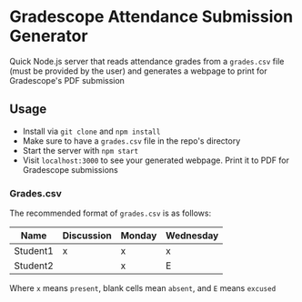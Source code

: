 # Gradescope Attendance Submission Generator

Quick Node.js server that reads attendance grades from a `grades.csv` file (must be provided by the user) and generates a webpage to print for Gradescope's PDF submission

## Usage

 - Install via `git clone` and `npm install`
 - Make sure to have a `grades.csv` file in the repo's directory
 - Start the server with `npm start`
 - Visit `localhost:3000` to see your generated webpage. Print it to PDF for Gradescope submissions

### Grades.csv

The recommended format of `grades.csv` is as follows:

| Name | Discussion | Monday | Wednesday |
|---|---|---|---|
| Student1 | x | x | x |
| Student2 |   | x | E |

Where `x` means `present`, blank cells mean `absent`, and `E` means `excused`

